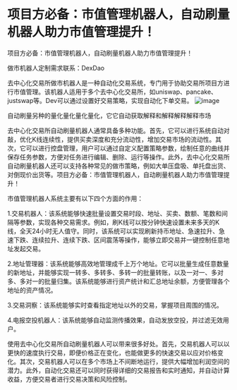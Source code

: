 # 项目方必备：市值管理机器人，自动刷量机器人助力市值管理提升！ 
  项目方必备：市值管理机器人，自动刷量机器人助力市值管理提升！

做市机器人定制需求联系：DexDao


去中心化交易所做市机器人是一种自动化交易系统，专门用于协助交易所项目方进行市值管理。该机器人适用于多个去中心化交易所，如uniswap、pancake、justswap等。Dev可以通过设置好交易策略，实现自动化下单交易。
![image](https://user-images.githubusercontent.com/127380438/223988727-1b07d579-d704-42cc-9fe8-fad04f831331.png)


自动刷量另种的量化量化量化量化，它它自动获取解释和解释解释解释市场

去中心化交易所自动刷量机器人通常具备多种功能。首先，它可以进行系统自动对敲，优化K线连续性，提供买卖深度和充分流动性，增加交易市场的流动性。其次，它可以进行控盘管理，用户可以通过自定义配置策略参数，绘制任意的曲线并保存任务参数，方便对任务进行编辑、删除、运行等操作。此外，去中心化交易所自动刷量机器人还可以支持各种常见的做市策略，例如大单压盘吸、单托盘出货、对倒现价出货等。项目方必备：市值管理机器人，自动刷量机器人助力市值管理提升！

市值管理机器人系统主要有以下四个方面的作用：

1.交易机器人：该系统能够快速批量设置交易时段、地址、买卖、数额、笔数和间隔等参数，实现各种交易需求。例如，刷K线可以按分钟快速设置未来多天的K线，全天24小时无人值守。同时，该系统可以实现刷新持币地址、急速拉升、急速下跌、连续拉升、连续下跌、区间震荡等操作，能够立即交易并一键控制任意地址发起交易。

2.地址管理器：该系统能够高效地管理成千上万个地址。它可以批量生成任意数量的新地址，并能够实现一转多、多转多、多转一的批量转账，以及一对一、多对多、多对一的批量归集。该系统能够进行资产统计和汇总地址余额，方便管理各个地址的资产情况。

3.交易洞察：该系统能够实时查看指定地址以外的交易，掌握项目周围的情况。

4.电报空投机器人：该系统能够自动监测传播效果，自动发放空投，并过滤无效用户。

使用去中心化交易所自动刷量机器人可以带来很多好处。首先，交易机器人可以以更快的速度执行交易，即便价格正在变化，也能做更多的快速交易以应对价格变化。其次，交易机器人可以在多个市场上不间断地运行，提供大幅增加利润空间的潜力。此外，自动化交易还可以同时获得详细的交易报告和实时通知，并自动计算收益，方便交易者进行交易决策和风险控制。
